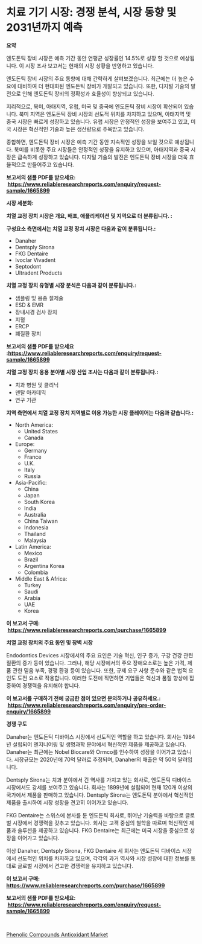 <p><h1>치료 기기 시장: 경쟁 분석, 시장 동향 및 2031년까지 예측</h1></p><p><strong>요약</strong></p>
<p><p>엔도돈틱 장비 시장은 예측 기간 동안 연평균 성장률인 14.5%로 성장 할 것으로 예상됩니다. 이 시장 조사 보고서는 현재의 시장 상황을 반영하고 있습니다. </p><p>엔도돈틱 장비 시장의 주요 동향에 대해 간략하게 살펴보겠습니다. 최근에는 더 높은 수요에 대비하여 더 현대화된 엔도돈틱 장비가 개발되고 있습니다. 또한, 디지털 기술의 발전으로 인해 엔도돈틱 장비의 정확성과 효율성이 향상되고 있습니다.</p><p>지리적으로, 북미, 아태지역, 유럽, 미국 및 중국에 엔도돈틱 장비 시장이 확산되어 있습니다. 북미 지역은 엔도돈틱 장비 시장의 선도적 위치를 차지하고 있으며, 아태지역 및 중국 시장은 빠르게 성장하고 있습니다. 유럽 시장은 안정적인 성장을 보여주고 있고, 미국 시장은 혁신적인 기술과 높은 생산량으로 주목받고 있습니다.</p><p>종합하면, 엔도돈틱 장비 시장은 예측 기간 동안 지속적인 성장을 보일 것으로 예상됩니다. 북미를 비롯한 주요 시장들은 안정적인 성장을 유지하고 있으며, 아태지역과 중국 시장은 급속하게 성장하고 있습니다. 디지털 기술의 발전은 엔도돈틱 장비 시장을 더욱 효율적으로 만들어주고 있습니다.</p></p>
<p><strong>보고서의 샘플 PDF를 받으세요: &nbsp;<a href="https://www.reliableresearchreports.com/enquiry/request-sample/1665899">https://www.reliableresearchreports.com/enquiry/request-sample/1665899</a></strong></p>
<p><strong>시장 세분화:</strong></p>
<p><strong> 치열 교정 장치 시장은 개요, 배포, 애플리케이션 및 지역으로 더 분류됩니다. :</strong></p>
<p><strong>구성요소 측면에서는 치열 교정 장치 시장은 다음과 같이 분류됩니다.:</strong></p>
<p><ul><li>Danaher</li><li>Dentsply Sirona</li><li>FKG Dentaire</li><li>Ivoclar Vivadent</li><li>Septodont</li><li>Ultradent Products</li></ul></p>
<p><strong> 치열 교정 장치 유형별 시장 분석은 다음과 같이 분류됩니다.:</strong></p>
<p><ul><li>샘플링 및 용종 절제술</li><li>ESD & EMR</li><li>장내시경 검사 장치</li><li>지혈</li><li>ERCP</li><li>폐질환 장치</li></ul></p>
<p><strong>보고서의 샘플 PDF를 받으세요 :<a href="https://www.reliableresearchreports.com/enquiry/request-sample/1665899">https://www.reliableresearchreports.com/enquiry/request-sample/1665899</a></strong></p>
<p><strong> 치열 교정 장치 응용 분야별 시장 산업 조사는 다음과 같이 분류됩니다.:</strong></p>
<p><ul><li>치과 병원 및 클리닉</li><li>덴탈 아카데믹</li><li>연구 기관</li></ul></p>
<p><strong>지역 측면에서 치열 교정 장치 지역별로 이용 가능한 시장 플레이어는 다음과 같습니다.:</strong></p>
<p><ul>
    <li>
        North America:
        <ul>
            <li>United States</li>
            <li>Canada</li>
        </ul>
    </li>
    <li>
        Europe:
        <ul>
            <li>Germany</li>
            <li>France</li>
            <li>U.K.</li>
            <li>Italy</li>
            <li>Russia</li>
        </ul>
    </li>
    <li>
        Asia-Pacific:
        <ul>
            <li>China</li>
            <li>Japan</li>
            <li>South Korea</li>
            <li>India</li>
            <li>Australia</li>
            <li>China Taiwan</li>
            <li>Indonesia</li>
            <li>Thailand</li>
            <li>Malaysia</li>
        </ul>
    </li>
    <li>
        Latin America:
        <ul>
            <li>Mexico</li>
            <li>Brazil</li>
            <li>Argentina Korea</li>
            <li>Colombia</li>
        </ul>
    </li>
    <li>
        Middle East & Africa:
        <ul>
            <li>Turkey</li>
            <li>Saudi</li>
            <li>Arabia</li>
            <li>UAE</li>
            <li>Korea</li>
        </ul>
    </li>
    </ul></p>
<p><strong>이 보고서 구매: &nbsp;<a href="https://www.reliableresearchreports.com/purchase/1665899">https://www.reliableresearchreports.com/purchase/1665899</a></strong></p>
<p><strong>치열 교정 장치의 주요 동인 및 장벽 시장</strong></p>
<p><p>Endodontics Devices 시장에서의 주요 요인은 기술 혁신, 인구 증가, 구강 건강 관련 질환의 증가 등이 있습니다. 그러나, 해당 시장에서의 주요 장애요소로는 높은 가격, 제품 관한 믿음 부족, 경쟁 환경 등이 있습니다. 또한, 규제 요구 사항 준수와 같은 법적 요인도 도전 요소로 작용합니다. 이러한 도전에 직면하면 기업들은 혁신과 품질 향상에 집중하여 경쟁력을 유지해야 합니다.</p></p>
<p><strong>이 보고서를 구매하기 전에 궁금한 점이 있으면 문의하거나 공유하세요.: &nbsp;<a href="https://www.reliableresearchreports.com/enquiry/pre-order-enquiry/1665899">https://www.reliableresearchreports.com/enquiry/pre-order-enquiry/1665899</a></strong></p>
<p><strong>경쟁 구도</strong></p>
<p><p>Danaher는 엔도돈틱 디바이스 시장에서 선도적인 역할을 하고 있습니다. 회사는 1984년 설립되어 엔지니어링 및 생명과학 분야에서 혁신적인 제품을 제공하고 있습니다. Danaher는 최근에는 Nobel Biocare와 Ormco를 인수하여 성장을 이어가고 있습니다. 시장규모는 2020년에 70억 달러로 추정되며, Danaher의 매출은 약 50억 달러입니다.</p><p>Dentsply Sirona는 치과 분야에서 긴 역사를 가지고 있는 회사로, 엔도돈틱 디바이스 시장에서도 강세를 보여주고 있습니다. 회사는 1899년에 설립되어 현재 120개 이상의 국가에서 제품을 판매하고 있습니다. Dentsply Sirona는 엔도돈틱 분야에서 혁신적인 제품을 출시하여 시장 성장을 견고히 이어가고 있습니다.</p><p>FKG Dentaire는 스위스에 본사를 둔 엔도돈틱 회사로, 뛰어난 기술력을 바탕으로 글로벌 시장에서 경쟁력을 갖추고 있습니다. 회사는 고객 중심의 철학을 따르며 혁신적인 제품과 솔루션을 제공하고 있습니다. FKG Dentaire는 최근에는 미국 시장을 중심으로 성장을 이어가고 있습니다. </p><p>이상 Danaher, Dentsply Sirona, FKG Dentaire 세 회사는 엔도돈틱 디바이스 시장에서 선도적인 위치를 차지하고 있으며, 각각의 과거 역사와 시장 성장에 대한 정보를 토대로 글로벌 시장에서 견고한 경쟁력을 유지하고 있습니다.</p></p>
<p><strong>이 보고서 구매: &nbsp; <a href="https://www.reliableresearchreports.com/purchase/1665899">https://www.reliableresearchreports.com/purchase/1665899</a></strong></p>
<p><strong>보고서의 샘플 PDF를 받으세요: &nbsp;<a href="https://www.reliableresearchreports.com/enquiry/request-sample/1665899">https://www.reliableresearchreports.com/enquiry/request-sample/1665899</a></strong><strong></strong></p>
<p>&nbsp;</p>
<p><p><a href="https://eight-handstand-8fb.notion.site/Phenolic-Compounds-Antioxidant-Market-Size-and-Examines-its-Market-Scope-with-a-Primary-Focus-on-G-96c2a2c0161a4789932a9075759a5f6d">Phenolic Compounds Antioxidant Market</a></p></p>